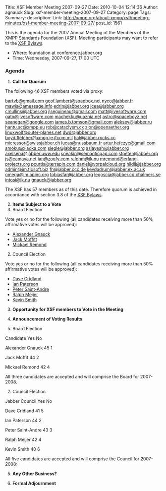 Title: XSF Member Meeting 2007-09-27
Date: 2010-10-04 12:14:36
Author: agnauck
Slug: xsf-member-meeting-2007-09-27
Category: page
Tags: 
Summary: description:
Link: http://xmpp.org/about-xmpp/xsf/meeting-minutes/xsf-member-meeting-2007-09-27/
post_id: 1561


This is the agenda for the 2007 Annual Meeting of the Members of the XMPP Standards Foundation (XSF). Meeting participants may want to refer to the [ XSF Bylaws](/xsf/docs/bylaws.shtml).

* Where: foundation at conference.jabber.org
* Time: Wednesday, 2007-09-27, 17:00 UTC

### Agenda

1. **Call for Quorum**

The following 46 XSF members voted via proxy:


bartvb@gmail.com
geof.lambert@soapbox.net
nyco@jabber.fr
mawis@amessage.info
edrin@jabber.org
jcea@jabber.org
cmullins@jabber.org
jlseguineau@gmail.com
matt@jivesoftware.com
gato@jivesoftware.com
machekku@uaznia.net
astro@spaceboyz.net
seanegan@google.com
james.b.tomson@gmail.com
aleksey@jabber.ru
hantu.sc@xmpp.eu
rob@cataclysm.cx
zion@openaether.org
linuxwolf@outer-planes.net
dwd@jabber.org
boyd.fletcher@xmpp.je.jfcom.mil
hal@jabber.rocks.cc
micressor@swissjabber.ch
lucas@nussbaum.fr
artur.hefczyc@gmail.com
smoku@xiaoka.com
siegle@jabber.org
asiayeah@jabber.org
axelsena@jabber.uww.edu
sneakin@semanticgap.com
stpeter@jabber.org
js@camaya.net
ian@zoofy.com
ralphm@ik.nu
mremond@erlang-projects.org
pcurtis@terrapin.com
daniel@vorpalcloud.org
hildjj@jabber.org
admin@im.flosoft.biz
fh@jabber.ccc.de
kevdadrum@jabber.ex.ac.uk
omega@im.apinc.org
tobiasfar@jabber.org
legoscia@jabber.cd.chalmers.se
intosi@ik.nu
gnauck@jabber.org


The XSF has 57 members as of this date. Therefore quorum is achieved in accordance with section 3.8 of the [ XSF Bylaws](/xsf/docs/bylaws.shtml).

2. **Items Subject to a Vote**
1. Board Election

Vote yes or no for the following (all candidates receiving more than 50% affirmative votes will be approved):

* [Alexander Gnauck](http://wiki.jabber.org/index.php/Alexander_Gnauck_for_Board_2007)
* [Jack Moffitt](http://wiki.jabber.org/index.php/Jack_Moffitt_for_Board_2007)
* [Mickael Remond](http://wiki.jabber.org/index.php/Micka%C3%ABl_R%C3%A9mond_for_Board_2007)
2. Council Election

Vote yes or no for the following (all candidates receiving more than 50% affirmative votes will be approved):

* [Dave Cridland](http://wiki.jabber.org/index.php/Dave_Cridland_for_Council_2007)
* [Ian Paterson](http://wiki.jabber.org/index.php/Ian_Paterson_for_Council_2007)
* [Peter Saint-Andre](http://wiki.jabber.org/index.php/Peter_Saint-Andre_for_Council_2007)
* [Ralph Meijer](http://wiki.jabber.org/index.php/Ralph_Meijer_for_Council_2007)
* [Kevin Smith](http://wiki.jabber.org/index.php/Kevin_Smith_for_Council_2007)
3. **Opportunity for XSF members to Vote in the Meeting**

4. **Announcement of Voting Results**

1. Board Election

Candidate Yes No

Alexander Gnauck
45
1

Jack Moffit
44
2

Mickael Remond
42
4

All three candidates are accepted and will comprise the Board for 2007-2008.

2. Council Election

Jabber Council Yes No

Dave Cridland
41
5

Ian Paterson
44
2

Peter Saint-Andre
43
3

Ralph Meijer
42
4

Kevin Smith
40
6

All five candidates are accepted and will comprise the Council for 2007-2008:

5. **Any Other Business?**

6. **Formal Adjournment**
